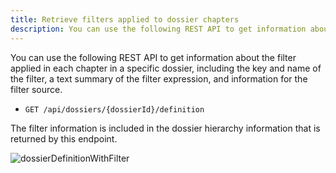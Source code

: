 ```yaml
---
title: Retrieve filters applied to dossier chapters
description: You can use the following REST API to get information about the filter applied in each chapter in a specific dossier, including the key and name of the filter, a text summary of the filter expression, and information for the filter source.
---
```


You can use the following REST API to get information about the filter applied in each chapter in a specific dossier, including the key and name of the filter, a text summary of the filter expression, and information for the filter source.

- `GET /api/dossiers/{dossierId}/definition`

The filter information is included in the dossier hierarchy information that is returned by this endpoint.

![dossierDefinitionWithFilter](../../images/dossierDefinitionWithFilter.png)
